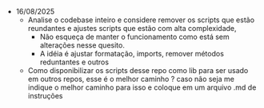 - 16/08/2025
    - Analise o codebase inteiro e considere remover os scripts que estão reundantes e ajustes scripts que estão com alta complexidade, 
        - Não esqueça de manter o funcionamento como está sem alterações nesse quesito. 
        - A idéia é ajustar formatação, imports, remover métodos reduntantes e outros 
    - Como disponibilizar os scripts desse repo como lib para ser usado em outros repos, esse é o melhor caminho ? caso não seja me indique o melhor caminho para isso e coloque em um arquivo .md de instruções